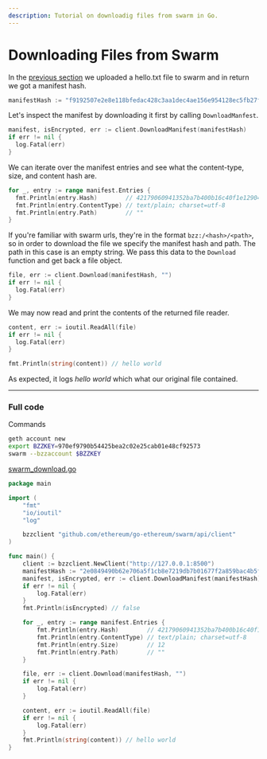 ```yaml
---
description: Tutorial on downloadig files from swarm in Go.
---
```


# Downloading Files from Swarm

In the [previous section](../swarm-upload) we uploaded a hello.txt file to swarm and in return we got a manifest hash.

```go
manifestHash := "f9192507e2e8e118bfedac428c3aa1dec4ae156e954128ec5fb27f63ee67bcac"
```

Let's inspect the manifest by downloading it first by calling `DownloadManfest`.

```go
manifest, isEncrypted, err := client.DownloadManifest(manifestHash)
if err != nil {
  log.Fatal(err)
}
```

We can iterate over the manifest entries and see what the content-type, size, and content hash are.

```go
for _, entry := range manifest.Entries {
  fmt.Println(entry.Hash)        // 42179060941352ba7b400b16c40f1e1290423a826de2a70587034dc14bc4ab2f
  fmt.Println(entry.ContentType) // text/plain; charset=utf-8
  fmt.Println(entry.Path)        // ""
}
```

If you're familiar with swarm urls, they're in the format `bzz:/<hash>/<path>`, so in order to download the file we specify the manifest hash and path. The path in this case is an empty string. We pass this data to the `Download` function and get back a file object.

```go
file, err := client.Download(manifestHash, "")
if err != nil {
  log.Fatal(err)
}
```

We may now read and print the contents of the returned file reader.

```go
content, err := ioutil.ReadAll(file)
if err != nil {
  log.Fatal(err)
}

fmt.Println(string(content)) // hello world
```

As expected, it logs *hello world* which what our original file contained.

---

### Full code

Commands

```bash
geth account new
export BZZKEY=970ef9790b54425bea2c02e25cab01e48cf92573
swarm --bzzaccount $BZZKEY
```

[swarm_download.go](https://github.com/miguelmota/ethereum-development-with-go-book/blob/master/code/swarm_download.go)

```go
package main

import (
	"fmt"
	"io/ioutil"
	"log"

	bzzclient "github.com/ethereum/go-ethereum/swarm/api/client"
)

func main() {
	client := bzzclient.NewClient("http://127.0.0.1:8500")
	manifestHash := "2e0849490b62e706a5f1cb8e7219db7b01677f2a859bac4b5f522afd2a5f02c0"
	manifest, isEncrypted, err := client.DownloadManifest(manifestHash)
	if err != nil {
		log.Fatal(err)
	}
	fmt.Println(isEncrypted) // false

	for _, entry := range manifest.Entries {
		fmt.Println(entry.Hash)        // 42179060941352ba7b400b16c40f1e1290423a826de2a70587034dc14bc4ab2f
		fmt.Println(entry.ContentType) // text/plain; charset=utf-8
		fmt.Println(entry.Size)        // 12
		fmt.Println(entry.Path)        // ""
	}

	file, err := client.Download(manifestHash, "")
	if err != nil {
		log.Fatal(err)
	}

	content, err := ioutil.ReadAll(file)
	if err != nil {
		log.Fatal(err)
	}
	fmt.Println(string(content)) // hello world
}
```
